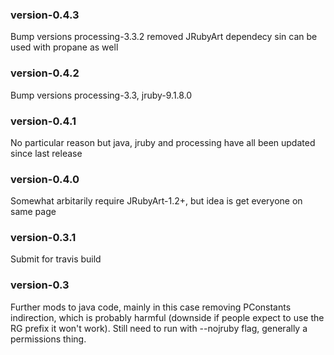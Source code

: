 ### version-0.4.3
Bump versions processing-3.3.2 removed JRubyArt dependecy sin can be used with propane as well

### version-0.4.2
Bump versions processing-3.3, jruby-9.1.8.0

### version-0.4.1
No particular reason but java, jruby and processing have all been updated since last release

### version-0.4.0
Somewhat arbitarily require JRubyArt-1.2+, but idea is get everyone on same page

### version-0.3.1
Submit for travis build

### version-0.3
Further mods to java code, mainly in this case removing PConstants indirection, which is probably harmful (downside if people expect to use the RG prefix it won't work). Still need to run with --nojruby flag, generally a permissions thing.
